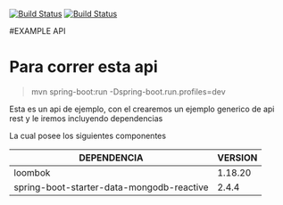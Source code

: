 [![Build Status](https://img.shields.io/badge/spring--boot-v2.4.5-green)](https://nodesource.com)
[![Build Status](https://img.shields.io/badge/mongo-No--Sql-red)](https://nodesource.com)

#EXAMPLE API

# Para correr esta api

> mvn spring-boot:run -Dspring-boot.run.profiles=dev

Esta es un api de ejemplo, con el crearemos un ejemplo generico
de api rest y le iremos incluyendo dependencias

La cual posee los siguientes componentes

| DEPENDENCIA | VERSION |
| ------ | ------ |
| loombok | 1.18.20 |
| spring-boot-starter-data-mongodb-reactive| 2.4.4 |

